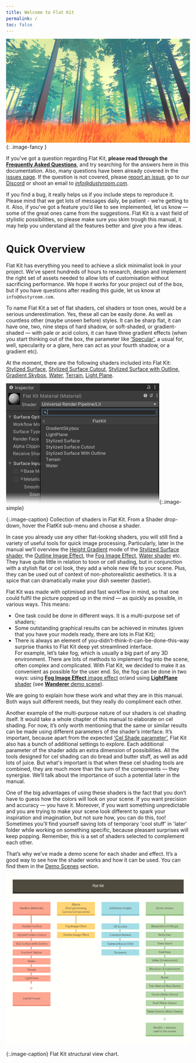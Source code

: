 ```yaml
---
title: Welcome to Flat Kit
permalink: /
toc: false
---
```


![](/FlatKit_Manual_Images/overview-intro-pic.jpg){: .image-fancy }

If you’ve got a question regarding Flat Kit, **please read through the [Frequently Asked Questions](/faq/)**, and try searching for the answers here in this documentation. Also, many questions have been already covered in the [issues page](https://github.com/Dustyroom/flat-kit-doc/issues). If the question is not covered, please [report an issue](https://github.com/Dustyroom/flat-kit-doc/issues), go to our [Discord](https://discord.gg/GBAeuWC9qS) or shoot an email to *info@dustyroom.com*.

If you find a bug, it really helps us if you include steps to reproduce it. Please mind that we get lots of messages daily, be patient - we’re getting to it. Also, if you've got a feature you’d like to see implemented, let us know — some of the great ones came from the suggestions. Flat Kit is a vast field of stylistic possibilities, so please make sure you skim trough this manual, it may help you understand all the features better and give you a few ideas.

# Quick Overview

Flat Kit has everything you need to achieve a slick minimalist look in your project. We’ve spent hundreds of hours to research, design and implement the right set of assets needed to allow lots of customisation without sacrificing performance. We hope it works for your project out of the box, but if you have questions after reading this guide, let us know at `info@dustyroom.com`.

To name Flat Kit a set of flat shaders, cel shaders or toon ones, would be a serious underestimation. Yes, these all can be easily done. As well as countless other (maybe unseen before) styles. It can be sharp flat, it can have one, two, nine steps of hard shadow, or soft-shaded, or gradient-shaded — with pale or acid colors, it can have three gradient effects (when you start thinking out of the box, the parameter like [‘Specular’](/stylized-surface/#specular), a usual for, well, specularity or a glare, here can act as your fourth shadow, or a gradient etc).

At the moment, there are the following shaders included into Flat Kit: [Stylized Surface](/stylized-surface/), [Stylized Surface Cutout](/stylized-surface/#stylized-surface-cutout-shader/), [Stylized Surface with Outline](/stylized-surface/#stylized-surface-with-outline-shader/), [Gradient Skybox](/skybox/), [Water](/water/), [Terrain](/terrain/), [Light Plane](/light-plane/).

![Collection of shaders in Flat Kit. From a Shader drop-down, hover the FlatKit sub-menu and choose a shader](/FlatKit_Manual_Images/all_shaders.png){:.image-simple}

{:.image-caption}
Collection of shaders in Flat Kit. From a Shader drop-down, hover the FlatKit sub-menu and choose a shader.

In case you already use any other flat-looking shaders, you will still find a variety of useful tools for quick image processing. Particularly, later in the manual we’ll overview the [Height Gradient](/stylized-surface/#height-gradient) mode of the [Stylized Surface shader](/stylized-surface/), the [Outline Image Effect](/outlines/), the [Fog Image Effect](/fog/), [Water shader](/water/) etc. They have quite little in relation to toon or cell shading, but in conjunction with a stylish flat or cel look, they add a whole new life to your scene. Plus, they can be used out of context of non-photorealistic aesthetics. It is a spice that can dramatically make your dish sweeter (tastier).

Flat Kit was made with optimised and fast workflow in mind, so that one could fulfil the picture popped up in the mind — as quickly as possible, in various ways. This means:

* One task could be done in different ways. It is a multi-purpose set of shaders;
* Some outstanding graphical results can be achieved in minutes (given that you have your models ready, there are lots in Flat Kit);
* There is always an element of you-didn’t-think-it-can-be-done-this-way surprise thanks to Flat Kit deep yet streamlined interface.  
For example, let’s take fog, which is usually a big part of any 3D environment. There are lots of methods to implement fog into the scene, often complex and complicated. With Flat Kit, we decided to make it as convenient as possible for the user end. So, the fog can be done in two ways: using [**Fog Image Effect** image effect](/fog/) or/and using [**LightPlane** shader](/light-plane/) (see [**Wanderer** demo scene](/demo-scenes/#wanderer)). 

We are going to explain how these work and what they are in this manual. Both ways suit different needs, but they really do compliment each other.

Another example of the multi-purpose nature of our shaders is cel shading itself. It would take a whole chapter of this manual to elaborate on cel shading. For now, it’s only worth mentioning that the same or similar results can be made using different parameters of the shader’s interface.
It’s important, because apart from the expected [‘Cel Shade parameter’](/stylized-surface/#cel-shading-mode), Flat Kit also has a bunch of additional settings to explore. Each additional parameter of the shader adds an extra dimension of possibilities. All the tools designed for cel shading can do bread and butter stuff, as well as add lots of juice. But what's important is that when these cel shading tools are combined, they are much more than the sum of the components — they synergise. We’ll talk about the importance of such a potential later in the manual.

One of the big advantages of using these shaders is the fact that you don’t have to guess how the colors will look on your scene. If you want precision and accuracy — you have it. Moreover, if you want something unpredictable and you are trying to make your scene look different to spark your inspiration and imagination, but not sure how, you can do this, too! Sometimes you'll find yourself saving lots of temporary 'cool stuff' in 'later' folder while working on something specific, because pleasant surprises will keep popping. Remember, this is a set of shaders selected to complement each other.

That’s why we’ve made a demo scene for each shader and effect. It’s a good way to see how the shader works and how it can be used. You can find them in the [Demo Scenes](/demo-scenes/) section.

![Flat Kit structural view chart](FlatKit_Manual_Images/FlatKit-Structure-Chart.png)

{:.image-caption}
Flat Kit structural view chart.


